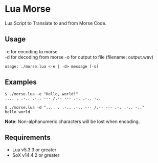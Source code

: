 # Lua Morse
Lua Script to Translate to and from Morse Code.

## Usage

-e for encoding to morse<br>
-d for decoding from morse
-o for output to file (filename: output.wav)

```
usage: ./morse.lua <-e | -d> message [-o]
```

## Examples

```
$ ./morse.lua -e "Hello, world!"
.... . .-.. .-.. --- /.-- --- .-. .-.. -..

$ ./morse.lua -d ".... . .-.. .-.. --- /.-- --- .-. .-.. -.."
hello world
```

**Note**: Non-alphanumeric characters will be lost when encoding.

## Requirements

* Lua v5.3.3 or greater
* SoX v14.4.2 or greater
